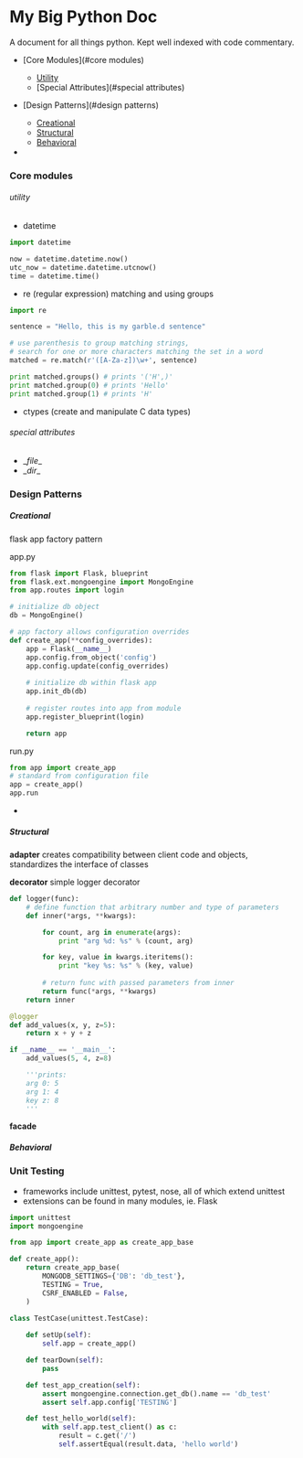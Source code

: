 My Big Python Doc
=================
A document for all things python. Kept well indexed with code commentary.
- [Core Modules](#core modules)
    - [Utility](#utility)
    - [Special Attributes](#special attributes)
- [Design Patterns](#design patterns)
    - [Creational](#creational)
    - [Structural](#structural)
    - [Behavioral](#behavioral)

-
### Core modules
###### utility
- datetime
```python
import datetime

now = datetime.datetime.now()
utc_now = datetime.datetime.utcnow()
time = datetime.time()
```

- re (regular expression)
matching and using groups
```python
import re

sentence = "Hello, this is my garble.d sentence"

# use parenthesis to group matching strings, 
# search for one or more characters matching the set in a word
matched = re.match(r'([A-Za-z])\w+', sentence)

print matched.groups() # prints '('H',)'
print matched.group(0) # prints 'Hello'
print matched.group(1) # prints 'H'
```

- ctypes (create and manipulate C data types) 

###### special attributes
- \__file__
- \__dir__

### Design Patterns
##### Creational
flask app factory pattern

app.py
```python
from flask import Flask, blueprint
from flask.ext.mongoengine import MongoEngine
from app.routes import login

# initialize db object
db = MongoEngine()

# app factory allows configuration overrides
def create_app(**config_overrides):
    app = Flask(__name__)
    app.config.from_object('config')
    app.config.update(config_overrides)
    
    # initialize db within flask app
    app.init_db(db)
    
    # register routes into app from module
    app.register_blueprint(login)

    return app
```
run.py
```python
from app import create_app
# standard from configuration file
app = create_app()
app.run
```
-
##### Structural 
**adapter**
creates compatibility between client code and objects, standardizes the interface of classes

**decorator**
simple logger decorator
```python
def logger(func):
    # define function that arbitrary number and type of parameters
    def inner(*args, **kwargs):

        for count, arg in enumerate(args):
            print "arg %d: %s" % (count, arg)

        for key, value in kwargs.iteritems():
            print "key %s: %s" % (key, value)
        
        # return func with passed parameters from inner
        return func(*args, **kwargs)
    return inner

@logger
def add_values(x, y, z=5):
    return x + y + z

if __name__ == '__main__':
    add_values(5, 4, z=8)

    '''prints:
    arg 0: 5
    arg 1: 4
    key z: 8
    '''
```

**facade**

##### Behavioral

### Unit Testing
- frameworks include unittest, pytest, nose, all of which extend unittest
- extensions can be found in many modules, ie. Flask

```python
import unittest
import mongoengine

from app import create_app as create_app_base

def create_app():
    return create_app_base(
        MONGODB_SETTINGS={'DB': 'db_test'},
        TESTING = True,
        CSRF_ENABLED = False,
    )

class TestCase(unittest.TestCase):
    
    def setUp(self):
        self.app = create_app()

    def tearDown(self):
        pass

    def test_app_creation(self): 
        assert mongoengine.connection.get_db().name == 'db_test'
        assert self.app.config['TESTING']

    def test_hello_world(self):
        with self.app.test_client() as c:
            result = c.get('/')
            self.assertEqual(result.data, 'hello world')
```
